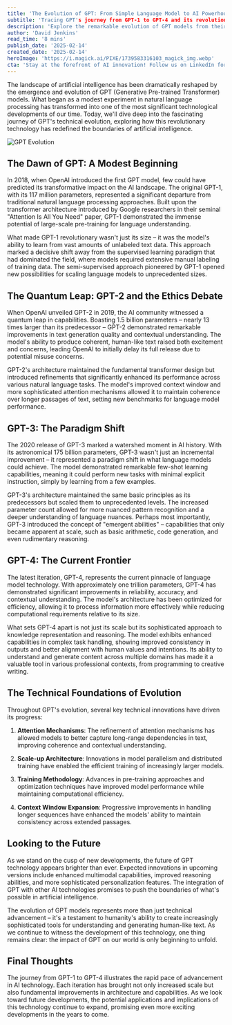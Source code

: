 ```yaml
---
title: 'The Evolution of GPT: From Simple Language Model to AI Powerhouse'
subtitle: 'Tracing GPT's journey from GPT-1 to GPT-4 and its revolutionary impact on AI'
description: 'Explore the remarkable evolution of GPT models from their humble beginnings to their current status as AI powerhouses. This comprehensive overview traces the journey from GPT-1's 117 million parameters to GPT-4's trillion-parameter architecture, examining the technical innovations and paradigm shifts that have shaped this transformative technology.'
author: 'David Jenkins'
read_time: '8 mins'
publish_date: '2025-02-14'
created_date: '2025-02-14'
heroImage: 'https://i.magick.ai/PIXE/1739583316103_magick_img.webp'
cta: 'Stay at the forefront of AI innovation! Follow us on LinkedIn for regular updates on GPT technology and other groundbreaking developments in artificial intelligence.'
---
```


The landscape of artificial intelligence has been dramatically reshaped by the emergence and evolution of GPT (Generative Pre-trained Transformer) models. What began as a modest experiment in natural language processing has transformed into one of the most significant technological developments of our time. Today, we'll dive deep into the fascinating journey of GPT's technical evolution, exploring how this revolutionary technology has redefined the boundaries of artificial intelligence.

![GPT Evolution](https://i.magick.ai/PIXE/1739583316107_magick_img.webp)

## The Dawn of GPT: A Modest Beginning

In 2018, when OpenAI introduced the first GPT model, few could have predicted its transformative impact on the AI landscape. The original GPT-1, with its 117 million parameters, represented a significant departure from traditional natural language processing approaches. Built upon the transformer architecture introduced by Google researchers in their seminal "Attention Is All You Need" paper, GPT-1 demonstrated the immense potential of large-scale pre-training for language understanding.

What made GPT-1 revolutionary wasn't just its size – it was the model's ability to learn from vast amounts of unlabeled text data. This approach marked a decisive shift away from the supervised learning paradigm that had dominated the field, where models required extensive manual labeling of training data. The semi-supervised approach pioneered by GPT-1 opened new possibilities for scaling language models to unprecedented sizes.

## The Quantum Leap: GPT-2 and the Ethics Debate

When OpenAI unveiled GPT-2 in 2019, the AI community witnessed a quantum leap in capabilities. Boasting 1.5 billion parameters – nearly 13 times larger than its predecessor – GPT-2 demonstrated remarkable improvements in text generation quality and contextual understanding. The model's ability to produce coherent, human-like text raised both excitement and concerns, leading OpenAI to initially delay its full release due to potential misuse concerns.

GPT-2's architecture maintained the fundamental transformer design but introduced refinements that significantly enhanced its performance across various natural language tasks. The model's improved context window and more sophisticated attention mechanisms allowed it to maintain coherence over longer passages of text, setting new benchmarks for language model performance.

## GPT-3: The Paradigm Shift

The 2020 release of GPT-3 marked a watershed moment in AI history. With its astronomical 175 billion parameters, GPT-3 wasn't just an incremental improvement – it represented a paradigm shift in what language models could achieve. The model demonstrated remarkable few-shot learning capabilities, meaning it could perform new tasks with minimal explicit instruction, simply by learning from a few examples.

GPT-3's architecture maintained the same basic principles as its predecessors but scaled them to unprecedented levels. The increased parameter count allowed for more nuanced pattern recognition and a deeper understanding of language nuances. Perhaps most importantly, GPT-3 introduced the concept of "emergent abilities" – capabilities that only became apparent at scale, such as basic arithmetic, code generation, and even rudimentary reasoning.

## GPT-4: The Current Frontier

The latest iteration, GPT-4, represents the current pinnacle of language model technology. With approximately one trillion parameters, GPT-4 has demonstrated significant improvements in reliability, accuracy, and contextual understanding. The model's architecture has been optimized for efficiency, allowing it to process information more effectively while reducing computational requirements relative to its size.

What sets GPT-4 apart is not just its scale but its sophisticated approach to knowledge representation and reasoning. The model exhibits enhanced capabilities in complex task handling, showing improved consistency in outputs and better alignment with human values and intentions. Its ability to understand and generate content across multiple domains has made it a valuable tool in various professional contexts, from programming to creative writing.

## The Technical Foundations of Evolution

Throughout GPT's evolution, several key technical innovations have driven its progress:

1. **Attention Mechanisms**: The refinement of attention mechanisms has allowed models to better capture long-range dependencies in text, improving coherence and contextual understanding.

2. **Scale-up Architecture**: Innovations in model parallelism and distributed training have enabled the efficient training of increasingly larger models.

3. **Training Methodology**: Advances in pre-training approaches and optimization techniques have improved model performance while maintaining computational efficiency.

4. **Context Window Expansion**: Progressive improvements in handling longer sequences have enhanced the models' ability to maintain consistency across extended passages.

## Looking to the Future

As we stand on the cusp of new developments, the future of GPT technology appears brighter than ever. Expected innovations in upcoming versions include enhanced multimodal capabilities, improved reasoning abilities, and more sophisticated personalization features. The integration of GPT with other AI technologies promises to push the boundaries of what's possible in artificial intelligence.

The evolution of GPT models represents more than just technical advancement – it's a testament to humanity's ability to create increasingly sophisticated tools for understanding and generating human-like text. As we continue to witness the development of this technology, one thing remains clear: the impact of GPT on our world is only beginning to unfold.

## Final Thoughts

The journey from GPT-1 to GPT-4 illustrates the rapid pace of advancement in AI technology. Each iteration has brought not only increased scale but also fundamental improvements in architecture and capabilities. As we look toward future developments, the potential applications and implications of this technology continue to expand, promising even more exciting developments in the years to come.